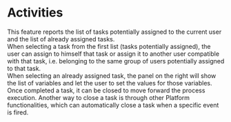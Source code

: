 # Activities

This feature reports the list of tasks potentially assigned to the current user and the list of already assigned tasks.  
When selecting a task from the first list \(tasks potentially assigned\), the user can assign to himself that task or assign it to another user compatible with that task, i.e. belonging to the same group of users potentially assigned to that task.  
When selecting an already assigned task, the panel on the right will show the list of variables and let the user to set the values for those variables.  
Once completed a task, it can be closed to move forward the process execution. Another way to close a task is through other Platform functionalities, which can automatically close a task when a specific event is fired.

